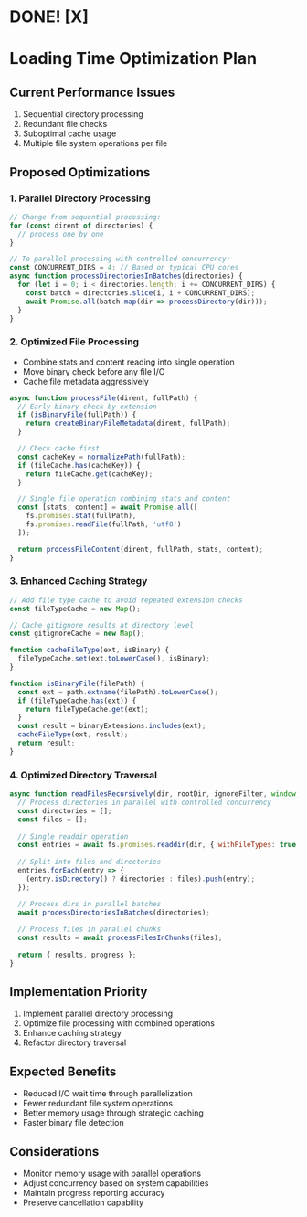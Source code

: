 # DONE! [X]
# Loading Time Optimization Plan

## Current Performance Issues
1. Sequential directory processing
2. Redundant file checks
3. Suboptimal cache usage
4. Multiple file system operations per file

## Proposed Optimizations

### 1. Parallel Directory Processing
```js
// Change from sequential processing:
for (const dirent of directories) {
  // process one by one
}

// To parallel processing with controlled concurrency:
const CONCURRENT_DIRS = 4; // Based on typical CPU cores
async function processDirectoriesInBatches(directories) {
  for (let i = 0; i < directories.length; i += CONCURRENT_DIRS) {
    const batch = directories.slice(i, i + CONCURRENT_DIRS);
    await Promise.all(batch.map(dir => processDirectory(dir)));
  }
}
```

### 2. Optimized File Processing
- Combine stats and content reading into single operation
- Move binary check before any file I/O
- Cache file metadata aggressively

```js
async function processFile(dirent, fullPath) {
  // Early binary check by extension
  if (isBinaryFile(fullPath)) {
    return createBinaryFileMetadata(dirent, fullPath);
  }

  // Check cache first
  const cacheKey = normalizePath(fullPath);
  if (fileCache.has(cacheKey)) {
    return fileCache.get(cacheKey);
  }

  // Single file operation combining stats and content
  const [stats, content] = await Promise.all([
    fs.promises.stat(fullPath),
    fs.promises.readFile(fullPath, 'utf8')
  ]);

  return processFileContent(dirent, fullPath, stats, content);
}
```

### 3. Enhanced Caching Strategy
```js
// Add file type cache to avoid repeated extension checks
const fileTypeCache = new Map();

// Cache gitignore results at directory level
const gitignoreCache = new Map();

function cacheFileType(ext, isBinary) {
  fileTypeCache.set(ext.toLowerCase(), isBinary);
}

function isBinaryFile(filePath) {
  const ext = path.extname(filePath).toLowerCase();
  if (fileTypeCache.has(ext)) {
    return fileTypeCache.get(ext);
  }
  const result = binaryExtensions.includes(ext);
  cacheFileType(ext, result);
  return result;
}
```

### 4. Optimized Directory Traversal
```js
async function readFilesRecursively(dir, rootDir, ignoreFilter, window, progress) {
  // Process directories in parallel with controlled concurrency
  const directories = [];
  const files = [];
  
  // Single readdir operation
  const entries = await fs.promises.readdir(dir, { withFileTypes: true });
  
  // Split into files and directories
  entries.forEach(entry => {
    (entry.isDirectory() ? directories : files).push(entry);
  });

  // Process dirs in parallel batches
  await processDirectoriesInBatches(directories);
  
  // Process files in parallel chunks
  const results = await processFilesInChunks(files);
  
  return { results, progress };
}
```

## Implementation Priority
1. Implement parallel directory processing
2. Optimize file processing with combined operations
3. Enhance caching strategy
4. Refactor directory traversal

## Expected Benefits
- Reduced I/O wait time through parallelization
- Fewer redundant file system operations
- Better memory usage through strategic caching
- Faster binary file detection

## Considerations
- Monitor memory usage with parallel operations
- Adjust concurrency based on system capabilities
- Maintain progress reporting accuracy
- Preserve cancellation capability

